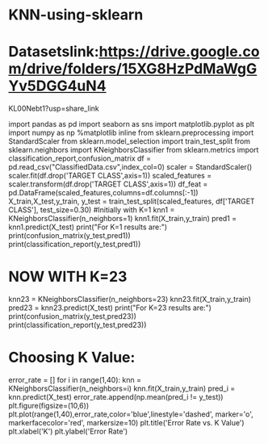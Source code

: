# KNN-using-sklearn
# Datasetslink:https://drive.google.com/drive/folders/15XG8HzPdMaWgGYv5DGG4uN4
KL00Nebt1?usp=share_link

import pandas as pd
import seaborn as sns
import matplotlib.pyplot as plt
import numpy as np
%matplotlib inline
from sklearn.preprocessing import StandardScaler
from sklearn.model_selection import train_test_split
from sklearn.neighbors import KNeighborsClassifier
from sklearn.metrics import classification_report,confusion_matrix
df = pd.read_csv("ClassifiedData.csv",index_col=0)
scaler = StandardScaler()
scaler.fit(df.drop('TARGET CLASS',axis=1))
scaled_features = scaler.transform(df.drop('TARGET CLASS',axis=1))
df_feat = pd.DataFrame(scaled_features,columns=df.columns[:-1])
X_train,X_test,y_train, y_test = train_test_split(scaled_features,
df['TARGET CLASS'], test_size=0.30)
#Initially with K=1
knn1 = KNeighborsClassifier(n_neighbors=1)
knn1.fit(X_train,y_train)
pred1 = knn1.predict(X_test)
print("For K=1 results are:")
print(confusion_matrix(y_test,pred1))
print(classification_report(y_test,pred1))
# NOW WITH K=23
knn23 = KNeighborsClassifier(n_neighbors=23)
knn23.fit(X_train,y_train)
pred23 = knn23.predict(X_test)
print("For K=23 results are:")
print(confusion_matrix(y_test,pred23))
print(classification_report(y_test,pred23))

# Choosing K Value:
error_rate = []
for i in range(1,40):
knn = KNeighborsClassifier(n_neighbors=i)
knn.fit(X_train,y_train)
pred_i = knn.predict(X_test)
error_rate.append(np.mean(pred_i != y_test))
plt.figure(figsize=(10,6))
plt.plot(range(1,40),error_rate,color='blue',linestyle='dashed',
marker='o', markerfacecolor='red', markersize=10)
plt.title('Error Rate vs. K Value')
plt.xlabel('K')
plt.ylabel('Error Rate')
